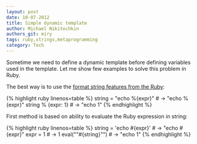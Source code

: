 ```yaml
---
layout: post
date: 10-07-2012
title: Simple dynamic template
author: Michael Nikitochkin
authors_git: miry
tags: ruby,strings,metaprogramming
category: Tech
---
```


Sometime we need to define a dynamic template before defining variables used in the template.
Let me show few examples to solve this problem in Ruby.

The best way is to use the [format string features from the Ruby](http://ruby-doc.org/core-2.0.0/String.html#method-i-25):

{% highlight ruby linenos=table %}
string = "echo %{expr}" # -> "echo %{expr}"
string % {expr: 1}      # -> "echo 1"
{% endhighlight %}


First method is based on ability to evaluate the Ruby expression in string:

{% highlight ruby linenos=table %}
string = 'echo #{expr}'  # -> "echo \#{expr}"
expr = 1                 # -> 1
eval("\"#{string}\"")    # -> "echo 1"
{% endhighlight %}
